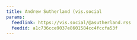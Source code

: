 ```yaml
---
title: Andrew Sutherland (vis.social
params:
  feedlink: https://vis.social/@asutherland.rss
  feedid: a1c736cce9037e8601584cc4fccfa53f
---
```


